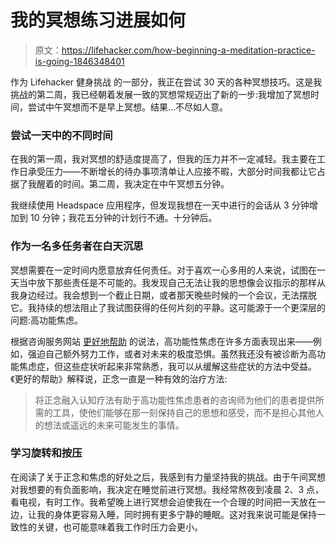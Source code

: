 # 我的冥想练习进展如何

> 原文：<https://lifehacker.com/how-beginning-a-meditation-practice-is-going-1846348401>

作为 Lifehacker 健身挑战 的一部分，我正在尝试 30 天的各种冥想技巧。这是我挑战的第二周，我已经朝着发展一致的冥想常规迈出了新的一步:我增加了冥想时间，尝试中午冥想而不是早上冥想。结果…不尽如人意。



### 尝试一天中的不同时间

在我的第一周，我对冥想的舒适度提高了，但我的压力并不一定减轻。我主要在工作日承受压力——不断增长的待办事项清单让人应接不暇，大部分时间我都让它占据了我醒着的时间。第二周，我决定在中午冥想五分钟。

我继续使用 Headspace 应用程序，但发现我想在一天中进行的会话从 3 分钟增加到 10 分钟；我花五分钟的计划行不通。十分钟后。

### 作为一名多任务者在白天沉思

冥想需要在一定时间内愿意放弃任何责任。对于喜欢一心多用的人来说，试图在一天当中放下那些责任是不可能的。我发现自己无法让我的思想像会议指示的那样从我身边经过。我会想到一个截止日期，或者那天晚些时候的一个会议，无法摆脱它。我持续的想法阻止了我试图获得的任何片刻的平静。这可能源于一个更深层的问题:高功能焦虑。

根据咨询服务网站 [更好地帮助](https://www.betterhelp.com/advice/anxiety/what-is-high-functioning-anxiety/?network=g&placement=&target=&matchtype=b&ad_type=text&utm_source=AdWords&utm_medium=Search_PPC_c&utm_term=_b&utm_content=77548444015&network=g&placement=&target=&matchtype=b&utm_campaign=6459244691&ad_type=text&adposition=&gclid=Cj0KCQiAj9iBBhCJARIsAE9qRtCaNnSmK8ItJoH-biSQOE2jjWrG_GQhVqnD11fu2o3DS5gT8mz7D1kaAjwjEALw_wcB) 的说法，高功能性焦虑在许多方面表现出来——例如，强迫自己额外努力工作，或者对未来的极度恐惧。虽然我还没有被诊断为高功能焦虑症，但这些症状听起来非常熟悉，我可以从缓解这些症状的方法中受益。《更好的帮助》解释说，正念一直是一种有效的治疗方法:

> 将正念融入认知疗法有助于高功能性焦虑患者的咨询师为他们的患者提供所需的工具，使他们能够在那一刻保持自己的思想和感受，而不是担心其他人的想法或遥远的未来可能发生的事情。

### 学习旋转和按压

在阅读了关于正念和焦虑的好处之后，我感到有力量坚持我的挑战。由于午间冥想对我想要的有负面影响，我决定在睡觉前进行冥想。我经常熬夜到凌晨 2、3 点，看电视，有时工作。我希望晚上进行冥想会迫使我在一个合理的时间把一天放在一边，让我的身体更容易入睡，同时拥有更多宁静的睡眠。这对我来说可能是保持一致性的关键，也可能意味着我工作时压力会更小。